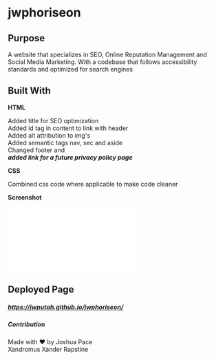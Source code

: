 # jwphoriseon

## Purpose
A website that specializes in SEO, Online Reputation Management and Social Media Marketing. With a codebase that follows accessibility standards and optimized for search engines

## Built With
**HTML**

Added title for SEO optimization <br>
Added id tag in content to link with header <br>
Added alt attribution to img's <br>
Added semantic tags nav, sec and aside <br>
Changed footer and <br>
***added link for a future privacy policy page***

**CSS**

Combined css code where applicable to make code cleaner

**Screenshot**

![Screenshot](images/Horiseon20%Home20%Page.html)


## Deployed Page

##### https://jwputah.github.io/jwphoriseon/


##### Contribution
Made with :heart: by Joshua Pace <br>
Xandromus Xander Rapstine